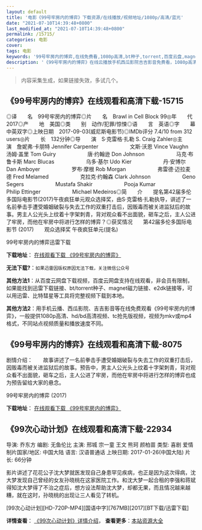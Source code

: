 ```yaml
---
layout: default
title: '电影《99号牢房内的博弈》下载资源/在线播放/视频地址/1080p/高清/蓝光'
date: "2021-07-10T14:39:48+0800"
last_modified_at: "2021-07-10T14:39:48+0800"
permalink: /15715/
categories: 电影
cover:
tags: 电影
keywords: '99号牢房内的博弈,在线免费看,1080p高清,bt种子,torrent,百度云盘,magnet,磁力链,迅雷下载资源'
description: '《99号牢房内的博弈》在线云播放手机西瓜影院吉吉影音免费看，1080p高清bd/hd未删减完整版和tc抢先枪版，mkv/mp4格式，附带bt/torrent种子、magnet/磁力链、百度云盘、网盘资源迅雷下载链接'
---
```


>内容采集生成，如果链接失效，多试几个。


## 《99号牢房内的博弈》在线观看和高清下载-15715

◎译　　名　99号牢房内的博弈◎片　　名　Brawl in Cell Block 99◎年　　代　2017◎产　　地　美国◎类　　别　动作/犯罪/惊悚◎语　　言　英语◎字　　幕　中英双字◎上映日期　2017-09-03(威尼斯电影节)◎IMDb评分 7.4/10 from 312 users◎片　　长　132分钟◎导　　演　S·克雷格·扎勒 S. Craig Zahler◎主　　演　詹妮弗·卡朋特 Jennifer Carpenter　　　　　　文斯·沃恩 Vince Vaughn　　　　　　汤姆·盖里 Tom Guiry　　　　　　唐·约翰逊 Don Johnson　　　　　　马克·布鲁卡斯 Marc Blucas　　　　　　乌多·基尔 Udo Kier　　　　　　丹·安博尔 Dan Amboyer　　　　　　罗布·摩根 Rob Morgan　　　　　　弗雷德·迈拉麦德 Fred Melamed　　　　　　克拉克·约翰森 Clark Johnson　　　　　　Geno Segers　　　　　　Mustafa Shakir　　　　　　Pooja Kumar　　　　　　Philip Ettinger　　　　　　Michael Medeiros◎简　　介　　提名第42届多伦多国际电影节(2017)午夜疯狂单元观众选择奖，由S·克雷格·扎勒执导，讲述了一名前拳击手遭受婚姻破裂与失去工作的双重打击后，因贩毒而被关进监狱后的故事。男主人公光头上纹着十字架刺青，背对观众看不出面貌，砸车之后，主人公进了牢房，而他在牢房中将进行怎样的博弈？◎获奖情况　　第42届多伦多国际电影节 (2017)　　观众选择奖 午夜疯狂单元(提名)


99号牢房内的博弈迅雷下载

**下载地址**： [在线观看下载 《99号牢房内的博弈》](https://www.993dy.com//vod-detail-id-27989.html) 


**无法下载?**：`如果迅雷因版权原因无法下载，关注微信公众号 `

**其他方法1**：从百度云网盘下载视频，百度云网盘支持在线观看，非会员有限制，如果能找到迅雷下载链接、bt/torrent种子、magnet磁力链接、e2dk链接等，可以用迅雷、比特彗星等工具将完整视频下载到本地。

**其他方法2**：用手机云播、西瓜影院、吉吉影音等在线免费观看《99号牢房内的博弈》，一般提供1080p高清、hd/bd高清视频、tc抢先版视频，视频为mkv或mp4格式，不同站点视频质量和播放速度不同。


## 《99号牢房内的博弈》在线观看和高清下载-8075

剧情介绍：　　故事讲述了一名前拳击手遭受婚姻破裂与失去工作的双重打击后，因贩毒而被关进监狱后的故事。预告中，男主人公光头上纹着十字架刺青，背对观众看不出面貌，砸车之后，主人公进了牢房，而他在牢房中将进行怎样的博弈也成为预告留给大家的悬念。


99号牢房内的博弈 (2017)

**下载地址**： [在线观看下载 《99号牢房内的博弈》](https://www.btbtdy.me/btdy/dy11664.html) 


## 《99次心动计划》在线观看和高清下载-22934

导演: 乔东方 编剧: 无鱼伦比 主演: 邢城 宗一童 王文 熊珂 颜柏苗 类型: 喜剧 爱情 制片国家/地区: 中国大陆 语言: 汉语普通话 上映日期: 2017-01-26(中国大陆) 片长: 66分钟

影片讲述了花花公子沈大梦就医发现自己身患罕见疾病，也正是因为这次得病，沈大梦发现自己曾经的女友孙晓桃在这家医院工作。和沈大梦一起合租的李强和蒋斌得知沈大梦得了不治之症后，想方设法帮助沈大梦，却都无果，而且情况越来越糟，就在这时，孙晓桃的出现让三人看见了转机。


[99次心动计划][HD-720P-MP4][国语中字][767MB][2017][BT下载/迅雷下载]

**详情查看**： [《99次心动计划》详情介绍](/movie/22934/)， **查看更多**：[本站资源大全](/movie/t/all/)

